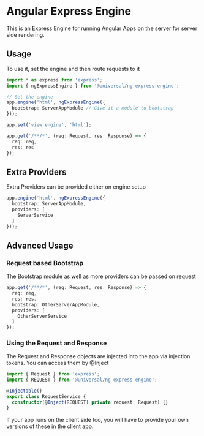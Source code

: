 # Angular Express Engine

This is an Express Engine for running Angular Apps on the server for server side rendering.

## Usage

To use it, set the engine and then route requests to it

```ts
import * as express from 'express';
import { ngExpressEngine } from '@universal/ng-express-engine';

// Set the engine
app.engine('html', ngExpressEngine({
  bootstrap: ServerAppModule // Give it a module to bootstrap
}));

app.set('view engine', 'html');

app.get('/**/*', (req: Request, res: Response) => {
  req: req,
  res: res
});
```

## Extra Providers

Extra Providers can be provided either on engine setup

```ts
app.engine('html', ngExpressEngine({
  bootstrap: ServerAppModule,
  providers: [
    ServerService
  ]
}));
```

## Advanced Usage

### Request based Bootstrap

The Bootstrap module as well as more providers can be passed on request

```ts
app.get('/**/*', (req: Request, res: Response) => {
  req: req,
  res: res,
  bootstrap: OtherServerAppModule,
  providers: [
    OtherServerService
  ]
});
```

### Using the Request and Response

The Request and Response objects are injected into the app via injection tokens.
You can access them by @Inject

```ts
import { Request } from 'express';
import { REQUEST } from '@universal/ng-express-engine';

@Injectable()
export class RequestService {
  constructor(@Inject(REQUEST) private request: Request) {}
}
```

If your app runs on the client side too, you will have to provide your own versions of these in the client app.
